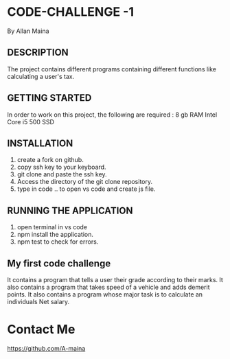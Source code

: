 # CODE-CHALLENGE -1
By Allan Maina
## DESCRIPTION
The project contains different programs containing different functions like calculating a user's tax.
## GETTING STARTED
In order to work on this project, the following are required :
8 gb RAM
Intel Core i5
500 SSD
## INSTALLATION
1. create a fork on github.
2. copy ssh key to your  keyboard.
3. git clone and paste the ssh key.
4. Access the directory of the git clone repository.
5. type in code .. to open vs code and create js file.
## RUNNING THE APPLICATION
1. open terminal in vs code
2. npm install the application.
3. npm test to check for errors.

## My first code challenge
It contains a program that tells a user their grade according to their marks.
It also contains a program that takes speed of a vehicle and adds demerit points.
It also contains a program  whose major task is to calculate an individuals Net salary.
# Contact Me
https://github.com/A-maina